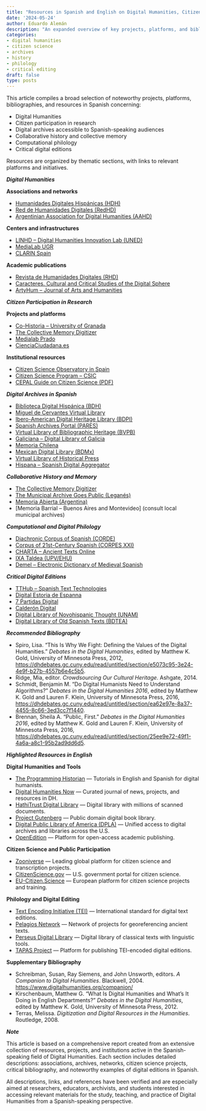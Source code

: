 ```yaml
---
title: "Resources in Spanish and English on Digital Humanities, Citizen Research, and Critical Editions"
date: '2024-05-24'
author: Eduardo Alemán
description: "An expanded overview of key projects, platforms, and bibliographies in Spanish related to Digital Humanities, citizen science, collaborative history, digital archives, computational philology, and critical editions."
categories:
- digital humanities
- citizen science
- archives
- history
- philology
- critical editing
draft: false
type: posts
---
```


This article compiles a broad selection of noteworthy projects, platforms, bibliographies, and resources in Spanish concerning:

- Digital Humanities  
- Citizen participation in research  
- Digital archives accessible to Spanish-speaking audiences  
- Collaborative history and collective memory  
- Computational philology  
- Critical digital editions  

Resources are organized by thematic sections, with links to relevant platforms and initiatives.

***Digital Humanities***

**Associations and networks**
- [Humanidades Digitales Hispánicas (HDH)](https://www.humanidadesdigitales.net/)
- [Red de Humanidades Digitales (RedHD)](https://www.humanidadesdigitales.net/redhd/)
- [Argentinian Association for Digital Humanities (AAHD)](https://aahd.ar/)

**Centers and infrastructures**
- [LINHD – Digital Humanities Innovation Lab (UNED)](https://linhd.uned.es/)
- [MediaLab UGR](https://medialab.ugr.es/)
- [CLARIN Spain](https://clarin-es.upf.edu/)

**Academic publications**
- [Revista de Humanidades Digitales (RHD)](https://revistas.uned.es/index.php/rhd)
- [Caracteres. Cultural and Critical Studies of the Digital Sphere](https://revistacaracteres.net/)
- [ArtyHum – Journal of Arts and Humanities](https://artyhum.com/)

***Citizen Participation in Research***

**Projects and platforms**
- [Co-Historia – University of Granada](https://historiapublica.es/proyecto/co-historia/)
- [The Collective Memory Digitizer](https://ladigitalizadora.org/)
- [Medialab Prado](https://www.medialab-prado.es/)
- [CienciaCiudadana.es](https://cienciaciudadana.es/)

**Institutional resources**
- [Citizen Science Observatory in Spain](https://www.ciencia-ciudadana.es/)
- [Citizen Science Program – CSIC](https://cultura.csic.es/ciencia-ciudadana/)
- [CEPAL Guide on Citizen Science (PDF)](https://www.cepal.org/es/publicaciones/48696-ciencia-ciudadana-programa-clase-magistral)

***Digital Archives in Spanish***

- [Biblioteca Digital Hispánica (BDH)](https://www.bne.es/es/colecciones/biblioteca-digital-hispanica)
- [Miguel de Cervantes Virtual Library](https://www.cervantesvirtual.com/)
- [Ibero-American Digital Heritage Library (BDPI)](http://bdpi.cultura.gob.es/)
- [Spanish Archives Portal (PARES)](http://pares.mcu.es/)
- [Virtual Library of Bibliographic Heritage (BVPB)](https://bvpb.mcu.es/)
- [Galiciana – Digital Library of Galicia](https://biblioteca.galiciana.gal/)
- [Memoria Chilena](https://www.memoriachilena.gob.cl/)
- [Mexican Digital Library (BDMx)](http://bdmx.mx/)
- [Virtual Library of Historical Press](http://prensahistorica.mcu.es/)
- [Hispana – Spanish Digital Aggregator](http://hispana.mcu.es/)

***Collaborative History and Memory***

- [The Collective Memory Digitizer](https://ladigitalizadora.org/)
- [The Municipal Archive Goes Public (Leganés)](https://archivo.leganes.org/)
- [Memoria Abierta (Argentina)](https://memoriaabierta.org.ar/)
- [Memoria Barrial – Buenos Aires and Montevideo] (consult local municipal archives)

***Computational and Digital Philology***

- [Diachronic Corpus of Spanish (CORDE)](https://www.rae.es/banco-de-datos/corde)
- [Corpus of 21st-Century Spanish (CORPES XXI)](https://www.rae.es/banco-de-datos/corpes-xxi)
- [CHARTA – Ancient Texts Online](http://charta.csic.es/)
- [IXA Taldea (UPV/EHU)](https://ixa.si.ehu.eus/)
- [Demel – Electronic Dictionary of Medieval Spanish](http://demel.hsmt.me/)

***Critical Digital Editions***

- [TTHub – Spanish Text Technologies](https://tthub.io/)
- [Digital Estoria de Espanna](http://estoria.bham.ac.uk/)
- [7 Partidas Digital](https://7partidas.hypotheses.org/)
- [Calderón Digital](https://github.com/CALDERON-Project)
- [Digital Library of Novohispanic Thought (UNAM)](https://bdpn.unam.mx/)
- [Digital Library of Old Spanish Texts (BDTEA)](https://www.hispanicseminary.org/)

***Recommended Bibliography***

- Spiro, Lisa. “This Is Why We Fight: Defining the Values of the Digital Humanities.” *Debates in the Digital Humanities*, edited by Matthew K. Gold, University of Minnesota Press, 2012, https://dhdebates.gc.cuny.edu/read/untitled/section/e5073c95-3e24-4e9f-b27b-4557b6e4c5b5.
- Ridge, Mia, editor. *Crowdsourcing Our Cultural Heritage*. Ashgate, 2014.
- Schmidt, Benjamin M. “Do Digital Humanists Need to Understand Algorithms?” *Debates in the Digital Humanities 2016*, edited by Matthew K. Gold and Lauren F. Klein, University of Minnesota Press, 2016, https://dhdebates.gc.cuny.edu/read/untitled/section/ea62e97e-8a37-4455-8c66-3ed3cc7f1440.
- Brennan, Sheila A. “Public, First.” *Debates in the Digital Humanities 2016*, edited by Matthew K. Gold and Lauren F. Klein, University of Minnesota Press, 2016, https://dhdebates.gc.cuny.edu/read/untitled/section/25ee9e72-49f1-4a6a-a8c1-95b2ad9dd6d5.

***Highlighted Resources in English***

**Digital Humanities and Tools**

- [The Programming Historian](https://programminghistorian.org/) — Tutorials in English and Spanish for digital humanists.
- [Digital Humanities Now](http://digitalhumanitiesnow.org/) — Curated journal of news, projects, and resources in DH.
- [HathiTrust Digital Library](https://www.hathitrust.org/) — Digital library with millions of scanned documents.
- [Project Gutenberg](https://www.gutenberg.org/) — Public domain digital book library.
- [Digital Public Library of America (DPLA)](https://dp.la/) — Unified access to digital archives and libraries across the U.S.
- [OpenEdition](https://www.openedition.org/) — Platform for open-access academic publishing.

**Citizen Science and Public Participation**

- [Zooniverse](https://www.zooniverse.org/) — Leading global platform for citizen science and transcription projects.
- [CitizenScience.gov](https://www.citizenscience.gov/) — U.S. government portal for citizen science.
- [EU-Citizen.Science](https://eu-citizen.science/) — European platform for citizen science projects and training.

**Philology and Digital Editing**

- [Text Encoding Initiative (TEI)](https://tei-c.org/) — International standard for digital text editions.
- [Pelagios Network](https://pelagios.org/) — Network of projects for georeferencing ancient texts.
- [Perseus Digital Library](https://www.perseus.tufts.edu/) — Digital library of classical texts with linguistic tools.
- [TAPAS Project](https://www.tapasproject.org/) — Platform for publishing TEI-encoded digital editions.

**Supplementary Bibliography**

- Schreibman, Susan, Ray Siemens, and John Unsworth, editors. *A Companion to Digital Humanities*. Blackwell, 2004. https://www.digitalhumanities.org/companion/
- Kirschenbaum, Matthew G. “What Is Digital Humanities and What’s It Doing in English Departments?” *Debates in the Digital Humanities*, edited by Matthew K. Gold, University of Minnesota Press, 2012.
- Terras, Melissa. *Digitization and Digital Resources in the Humanities*. Routledge, 2008.

***Note***

This article is based on a comprehensive report created from an extensive collection of resources, projects, and institutions active in the Spanish-speaking field of Digital Humanities. Each section includes detailed descriptions: associations, archives, networks, citizen science projects, critical bibliography, and noteworthy examples of digital editions in Spanish.

All descriptions, links, and references have been verified and are especially aimed at researchers, educators, archivists, and students interested in accessing relevant materials for the study, teaching, and practice of Digital Humanities from a Spanish-speaking perspective.
